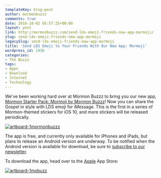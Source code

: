 ```yaml
---
templateKey: blog-post
author: mormonbuzzz
comments: true
date: 2016-10-02 05:57:25+00:00
layout: post
link: http://mormonbuzzz.com/send-lds-emoji-friends-new-app-mormoji/
slug: send-lds-emoji-friends-new-app-mormoji
legacySlug: send-lds-emoji-friends-new-app-mormoji
title: 'Send LDS Emoji to Your Friends With Our New App: Mormoji'
wordpress_id: 1936
categories:
- The Buzzz
tags:
- Apps
- Download
- Internet
- Technology
---
```


We've been working hard over at Mormon Buzzz to bring you our new app, [Mormon Starter Pack: Mormoji by Mormon Buzzz](https://itunes.apple.com/us/app/mormon-starter-pack-mormoji/id1155864294?mt=8)! Now you can share the Gospel in style with LDS emoji for iMessage. This is the first in a series of Mormon-themed stickers for iOS 10, and more stickers will be released periodically.

[![artboard-1mormonbuzzz](/img/Artboard-1mormonbuzzz.png)](https://itunes.apple.com/us/app/mormon-starter-pack-mormoji/id1155864294?ls=1&mt=8)

The app is free, and currently only available for iPhones and iPads, but plans to release an Android version are underway. To be notified when the Android version is available for download, be sure to [subscribe to our newsletter](http://mormonbuzzz.us10.list-manage.com/subscribe?u=00af18e4a80e08de14aa45535&id=de6bd28ee9).

To download the app, head over to the [Apple](https://itunes.apple.com/us/app/mormon-starter-pack-mormoji/id1155864294?ls=1&mt=8) App Store:

[![artboard-1mobuzz](/img/Artboard-1mobuzz.png)](/img/Artboard-1mobuzz.png)
